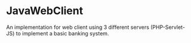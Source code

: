 # JavaWebClient
An implementation for web client using 3 different servers (PHP-Servlet- JS) to implement a basic banking system.
